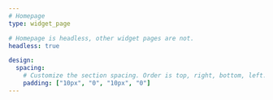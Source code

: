 ```yaml
---
# Homepage
type: widget_page

# Homepage is headless, other widget pages are not.
headless: true

design:
  spacing:
    # Customize the section spacing. Order is top, right, bottom, left.
    padding: ["10px", "0", "10px", "0"]
---
```

